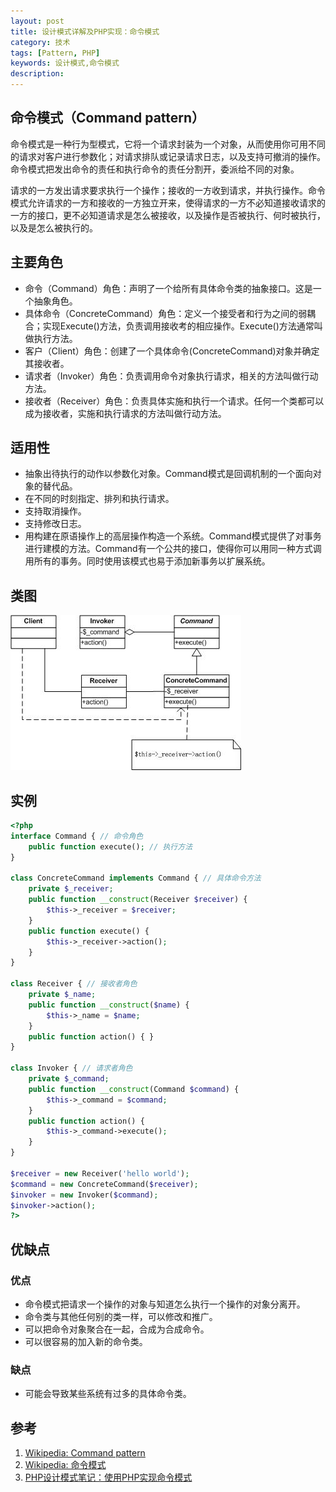 ```yaml
---
layout: post
title: 设计模式详解及PHP实现：命令模式
category: 技术
tags: [Pattern, PHP]
keywords: 设计模式,命令模式
description: 
---
```


## 命令模式（Command pattern）
命令模式是一种行为型模式，它将一个请求封装为一个对象，从而使用你可用不同的请求对客户进行参数化；对请求排队或记录请求日志，以及支持可撤消的操作。命令模式把发出命令的责任和执行命令的责任分割开，委派给不同的对象。

请求的一方发出请求要求执行一个操作；接收的一方收到请求，并执行操作。命令模式允许请求的一方和接收的一方独立开来，使得请求的一方不必知道接收请求的一方的接口，更不必知道请求是怎么被接收，以及操作是否被执行、何时被执行，以及是怎么被执行的。

## 主要角色

- 命令（Command）角色：声明了一个给所有具体命令类的抽象接口。这是一个抽象角色。
- 具体命令（ConcreteCommand）角色：定义一个接受者和行为之间的弱耦合；实现Execute()方法，负责调用接收考的相应操作。Execute()方法通常叫做执行方法。
- 客户（Client）角色：创建了一个具体命令(ConcreteCommand)对象并确定其接收者。
- 请求者（Invoker）角色：负责调用命令对象执行请求，相关的方法叫做行动方法。
- 接收者（Receiver）角色：负责具体实施和执行一个请求。任何一个类都可以成为接收者，实施和执行请求的方法叫做行动方法。

## 适用性

- 抽象出待执行的动作以参数化对象。Command模式是回调机制的一个面向对象的替代品。
- 在不同的时刻指定、排列和执行请求。
- 支持取消操作。
- 支持修改日志。
- 用构建在原语操作上的高层操作构造一个系统。Command模式提供了对事务进行建模的方法。Command有一个公共的接口，使得你可以用同一种方式调用所有的事务。同时使用该模式也易于添加新事务以扩展系统。

## 类图

![command pattern](/public/upload/command-pattern-uml.jpg)

## 实例

```php
<?php
interface Command { // 命令角色
    public function execute(); // 执行方法
}

class ConcreteCommand implements Command { // 具体命令方法 
    private $_receiver; 
    public function __construct(Receiver $receiver) {
        $this->_receiver = $receiver;
    }
    public function execute() {
        $this->_receiver->action();
    }
}

class Receiver { // 接收者角色
    private $_name;
    public function __construct($name) {
        $this->_name = $name;
    }
    public function action() { }
}

class Invoker { // 请求者角色
    private $_command; 
    public function __construct(Command $command) {
        $this->_command = $command;
    }
    public function action() {
        $this->_command->execute();
    }
}
 
$receiver = new Receiver('hello world');
$command = new ConcreteCommand($receiver);
$invoker = new Invoker($command);
$invoker->action();
?>
```

## 优缺点

### 优点

- 命令模式把请求一个操作的对象与知道怎么执行一个操作的对象分离开。
- 命令类与其他任何别的类一样，可以修改和推广。
- 可以把命令对象聚合在一起，合成为合成命令。
- 可以很容易的加入新的命令类。

### 缺点

- 可能会导致某些系统有过多的具体命令类。

## 参考
1. [Wikipedia: Command pattern](http://en.wikipedia.org/wiki/Command_pattern)
2. [Wikipedia: 命令模式](http://zh.wikipedia.org/wiki/%E5%91%BD%E4%BB%A4%E6%A8%A1%E5%BC%8F)
3. [PHP设计模式笔记：使用PHP实现命令模式](http://www.phppan.com/2010/08/php-design-pattern-15-comman/)